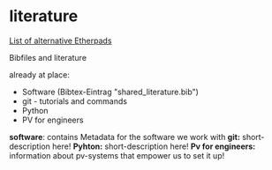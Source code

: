 # literature

[List of alternative Etherpads](https://github.com/ether/etherpad-lite/wiki/Sites-that-run-Etherpad-Lite)

Bibfiles and literature

already at place:
  - Software (Bibtex-Eintrag "shared_literature.bib")
  - git - tutorials and commands
  - Python
  - PV for engineers
  

**software**: contains Metadata for the software we work with
**git:**  short-description here!
**Pyhton:** short-description here!
**Pv for engineers:** information about pv-systems that empower us to set it up!
